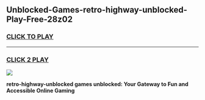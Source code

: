 
## Unblocked-Games-retro-highway-unblocked-Play-Free-28z02
<h3>
<a href="https://premium76.site?title=retro-highway-unblocked&ref=23A">CLICK TO PLAY</a></h3>
<hr>

<h3>
<a href="https://premium76.site?title=retro-highway-unblocked&ref=23A">CLICK 2 PLAY</a>
  
</h3>

<a href="https://premium76.site?title=retro-highway-unblocked&ref=23A"><img src="https://clearcache.store/games.png"></a>


**retro-highway-unblocked games unblocked: Your Gateway to Fun and Accessible Online Gaming**
